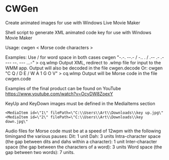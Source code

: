 # CWGen
Create animated images for use with Windows Live Movie Maker

Shell script to generate XML animated code key for use with Windows Movie Maker

Usage: cwgen < Morse code characters >

Examples:
Use / for word space in both cases
cwgen "-.-. --.- / -.. . / .-- .- .---- --. --- ...-" > cq.wlmp
Output XML, redirect to .wlmp file for input to the WMM app.
Output will also be decoded in the file cwgen.decode
Or:
cwgen "C Q / D E / W A 1 G O V" > cq.wlmp
Output will be Morse code in the file cwgen.code

Examples of the final product can be found on YouTube
https://www.youtube.com/watch?v=OcyDW8ZoexY

KeyUp and KeyDown images must be defined in the MediaItems section

    <MediaItem id=\"1\" filePath=\"C:\\Users\\Art\\Downloads\\key up.jpg\"
    <MediaItem id=\"2\" filePath=\"C:\\Users\\Art\\Downloads\\key down.jpg\"

Audio files for Morse code must be at a speed of 12wpm with the following timingand the various pauses:
Dit: 1 unit
Dah: 3 units
Intra-character space (the gap between dits and dahs within a character): 1 unit
Inter-character space (the gap between the characters of a word): 3 units
Word space (the gap between two words): 7 units.
